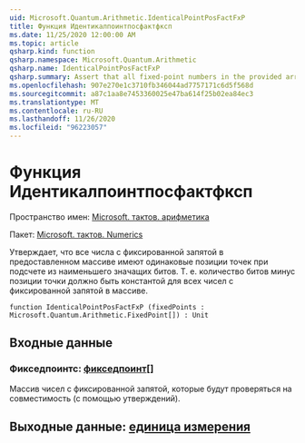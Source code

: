 ```yaml
---
uid: Microsoft.Quantum.Arithmetic.IdenticalPointPosFactFxP
title: Функция Идентикалпоинтпосфактфксп
ms.date: 11/25/2020 12:00:00 AM
ms.topic: article
qsharp.kind: function
qsharp.namespace: Microsoft.Quantum.Arithmetic
qsharp.name: IdenticalPointPosFactFxP
qsharp.summary: Assert that all fixed-point numbers in the provided array have identical point positions when counting from the least- significant bit. I.e., number of bits minus point position must be constant for all fixed-point numbers in the array.
ms.openlocfilehash: 907e270e1c3710fb346044ad7757171c6d5f568d
ms.sourcegitcommit: a87c1aa8e7453360025e47ba614f25b02ea84ec3
ms.translationtype: MT
ms.contentlocale: ru-RU
ms.lasthandoff: 11/26/2020
ms.locfileid: "96223057"
---
```

# <a name="identicalpointposfactfxp-function"></a>Функция Идентикалпоинтпосфактфксп

Пространство имен: [Microsoft. тактов. арифметика](xref:Microsoft.Quantum.Arithmetic)

Пакет: [Microsoft. тактов. Numerics](https://nuget.org/packages/Microsoft.Quantum.Numerics)


Утверждает, что все числа с фиксированной запятой в предоставленном массиве имеют одинаковые позиции точек при подсчете из наименьшего значащих битов. Т. е. количество битов минус позиции точки должно быть константой для всех чисел с фиксированной запятой в массиве.

```qsharp
function IdenticalPointPosFactFxP (fixedPoints : Microsoft.Quantum.Arithmetic.FixedPoint[]) : Unit
```


## <a name="input"></a>Входные данные

### <a name="fixedpoints--fixedpoint"></a>Фикседпоинтс: [фикседпоинт](xref:Microsoft.Quantum.Arithmetic.FixedPoint)[]

Массив чисел с фиксированной запятой, которые будут проверяться на совместимость (с помощью утверждений).



## <a name="output--unit"></a>Выходные данные: [единица измерения](xref:microsoft.quantum.lang-ref.unit)

